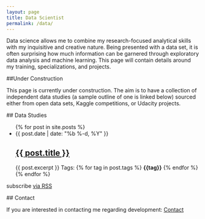 ```yaml
---
layout: page
title: Data Scientist
permalink: /data/
---
```


Data science allows me to combine my research-focused analytical skills with my inquisitive and creative nature. Being presented with a data set, it is often surprising how much information can be garnered through exploratory data analysis and machine learning. This page will contain details around my training, specializations, and projects.

##Under Construction

This page is currently under construction. The aim is to have a collection of independent data studies (a sample outline of one is linked below) sourced either from open data sets, Kaggle competitions, or Udacity projects. 


##<i class="fa fa-bar-chart"></i> Data Studies

<ul class="post-list">
{% for post in site.posts %}
<li>
<span class="post-meta">{{ post.date | date: "%b %-d, %Y" }}</span>

<h2>
<a class="post-link" href="{{ post.url | prepend: site.baseurl }}">{{ post.title }}</a>
</h2>
{{ post.excerpt }}
Tags: {% for tag in post.tags %}  <b>{{tag}}</b>  {% endfor %}
</li>
{% endfor %}
</ul>

<p class="rss-subscribe">subscribe <a href="{{ "/feed.xml" | prepend: site.baseurl }}">via RSS</a></p>


##<i class="fa fa-bar-chart"></i> Contact

If you are interested in contacting me regarding development: [<i class="fa fa-envelope"></i> Contact](mailto:developer@davidjw.co.uk?Subject=Development%20Contact%20Enquiry)

